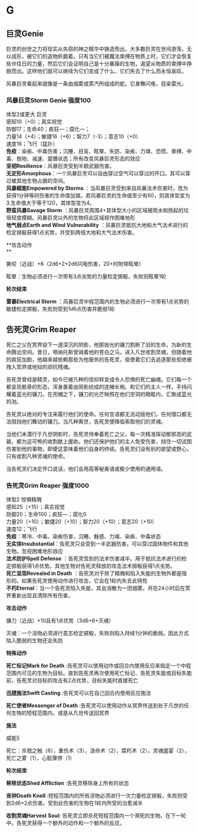 # G

## 巨灵Genie 

巨灵的创世之力将现实从失窃的神之精华中铸造而出，大多数巨灵在世间游荡，无以成形，被它们的造物折磨着。只有当它们被魔法束缚在物质上时，它们才会恢复些许往日的力量，然后它们会证明自己是十分暴躁的生物，渴望从物质的束缚中挣脱而出。这样他们就可以继续为它们变成了什么、它们失去了什么而永恒哀叹。  

风暴巨灵看起来就像是一条由烟雾或蒸汽所组成的蛇。它身舞闪电，目染雷光。

### 风暴巨灵Storm Genie 强度100 

体型2或更大 巨灵  
感知10（+0）；真实视觉  
防御17；生命40；疯狂—；腐化—；  
力量14（+4）；敏捷16（+6）；智力7（-3）；意志10（+0）  
速度16；飞行（猛扑）  
**免疫**：染疾、中毒伤害；沉睡、目盲、眩晕、失防、染疾、力竭、恐慌、束缚、中毒、倒地、减速、震慑状态；所有改变风暴巨灵形态的效应  
**坚韧Resilience**：风暴巨灵受到半额武器伤害。  
**无定形Amorphous**：一个风暴巨灵可以自由穿过空气可以穿过的开口。其可以穿过被其他生物占据的空间。  
**风暴赋能Empowered by Storms**
：当风暴巨灵受到来自风暴法术伤害时，改为获得1分钟等同伤害的生命值加值。若风暴巨灵的生命值至少有60，则其体型变为3.生命值大于等于120，其体型变为4。  
**野蛮风暴Savage Storm**
：风暴巨灵周围4+其体型大小的区域被雨水和扬起的垃圾轻度模糊。风暴巨灵以外的生物将此区域视作困难地形  
**地气弱点Earth and Wind Vulnerability**
：风暴巨灵抵抗大地和大气法术进行的检定掷骰获得1点劣势，并受到两倍大地和大气法术伤害。  

**攻击动作  
**

撕咬（近战）+6（2d6+2+2d6闪电伤害，20+时附带眩晕）  

眩晕：生物必须进行一次带有3点劣势的力量检定掷骰，失败则眩晕1轮  

**轮次结束**  

**雷暴Electrical Storm**
：风暴巨灵中程范围内的生物必须进行一次带有1点劣势的敏捷检定掷骰，失败则受到1d6点伤害并脆弱1轮  

## 告死灵Grim Reaper 

死亡之父在冥界投下一道深沉的阴影，他那抛光的镰刀割断了旧的生命，为新的生命腾出空间。昔日，塔纳托斯曾骑着他的苍白之马，进入凡世收割灵魂，但随着他的疯狂加剧，他越来越依赖那些为他服务的告死灵，驱使着它们去追逐那些拒绝被拽入冥界或地狱的顽抗残魂。  

告死灵曾经是精灵，如今已被凡种的信仰转变成令人恐惧的死亡幽魂。它们每一个都呈现骸骨的形态，浑身裹着由阴影纺成的连帽长袍。和它们的主人一样，手持闪耀着蓝光的镰刀。在兜帽之下，镰刀的光芒映照在他们空洞的眼眶内，汇聚成蓝光的池。  

告死灵以绝对的专注来履行他们的使命。任何言语都无法动摇他们，任何借口都无法阻挡他们舞动的镰刀。当凡种离世，告死灵便降临索取他们的灵魂。  

当他们未潜行于凡世阴影时，告死灵侍奉着死亡之父，每一次精准挥动那邪恶的武器，都为这可怖的收割献上援助。他们还保护他们的主人免受伤害，挡住一切试图伤害到他的事物，即便这意味着他们自身的终结。告死灵们没有别的欲望或野心，只有收割凡种灵魂的使命。  

当告死灵们决定开口说话，他们会用高等秘奥语或极少使用的通用语。

### 告死灵Grim Reaper 强度1000

体型2 惊惧精魄  
感知25（+15）；真实视觉  
防御20；生命100；疯狂—；腐化0  
力量20（+10）；敏捷20（+10）；智力20（+10）；意志20（+10）  
速度12；飞行  
**免疫**：寒冷、中毒、染疾伤害，沉睡、魅惑、力竭、染疾、中毒状态  
**无实体Insubstantial**：告死灵只会受到一半武器伤害。可以穿过固体物件和其他生物。忽视困难地形效应  
**法术防护Spell Defense**
：告死灵受到的法术伤害减半，用于抵抗法术进行的检定掷骰获得1点优势。其他生物对告死灵释放的攻击法术掷骰获得1点劣势。  
**死亡显现Revealed in Death**
：告死灵对于除了精魄和陷入失能的生物外都是隐形的。如果告死灵使用动作进行攻击，它会在1轮内失去此特性  
**不朽Eternal**：当一个告死灵陷入失能，其会消散为一团烟雾。并在24小时后在冥界重新出现且清除所有伤害。  

**攻击动作**  

镰刀（近战）+10且有1点优势（3d6+6+灭魂）  

灭魂：一个活物必须进行意志检定掷骰，失败则陷入持续1分钟的脆弱。因此方式陷入脆弱的生物还会失防  

**特殊动作**  

**死亡标记Mark for Death**
:告死灵可以使用动作或回合内使用反应来指定一个中程范围内可见的生物为目标。直到告死灵再次使用死亡标记、告死灵失能或目标失能前，告死灵对目标的攻击有2点优势，目标失能时直接死亡  

**迅捷施法Swift Casting** :告死灵可以在自己回合内使用反应施法  

**死亡使者Messenger of Death**
:告死灵可以使用动作从冥界传送到处于凡世的任何生物的短程范围内，或是从凡世传送回冥界  

**施法**  

威能5  

死亡：杀戮之触（6），重伤术（3），汲命术（2），腐朽术（2），灵魂盛宴（2），死亡之雾（1），心脏骤停（1）  

**轮次结束**  

**移除状态Shed Affliction** :告死灵移除身上所有的状态  

**丧钟Death Knell**
:短程范围内的所有活物必须进行一次力量检定掷骰，失败则受到2d6+2点伤害。受到此伤害的生物在1轮内所受的治愈减半  

**收割灵魂Harvest Soul:**
告死灵立即杀死短程范围内一个濒死的生物。在下一轮中，告死灵获得一个额外的动作和一个额外的反应。
